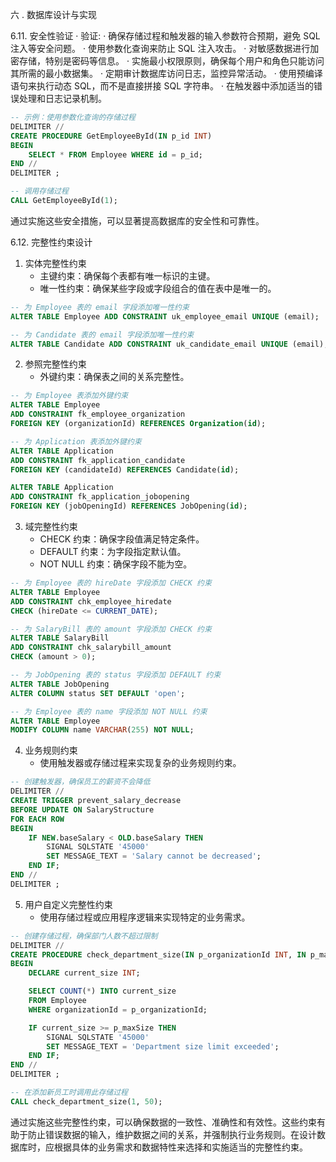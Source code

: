 六 . 数据库设计与实现

6.11. 安全性验证
· 验证:
· 确保存储过程和触发器的输入参数符合预期，避免 SQL 注入等安全问题。
· 使用参数化查询来防止 SQL 注入攻击。
· 对敏感数据进行加密存储，特别是密码等信息。
· 实施最小权限原则，确保每个用户和角色只能访问其所需的最小数据集。
· 定期审计数据库访问日志，监控异常活动。
· 使用预编译语句来执行动态 SQL，而不是直接拼接 SQL 字符串。
· 在触发器中添加适当的错误处理和日志记录机制。

```sql
-- 示例：使用参数化查询的存储过程
DELIMITER //
CREATE PROCEDURE GetEmployeeById(IN p_id INT)
BEGIN
    SELECT * FROM Employee WHERE id = p_id;
END //
DELIMITER ;

-- 调用存储过程
CALL GetEmployeeById(1);
```

通过实施这些安全措施，可以显著提高数据库的安全性和可靠性。

6.12. 完整性约束设计

1. 实体完整性约束
   - 主键约束：确保每个表都有唯一标识的主键。
   - 唯一性约束：确保某些字段或字段组合的值在表中是唯一的。

```sql
-- 为 Employee 表的 email 字段添加唯一性约束
ALTER TABLE Employee ADD CONSTRAINT uk_employee_email UNIQUE (email);

-- 为 Candidate 表的 email 字段添加唯一性约束
ALTER TABLE Candidate ADD CONSTRAINT uk_candidate_email UNIQUE (email);
```

2. 参照完整性约束
   - 外键约束：确保表之间的关系完整性。

```sql
-- 为 Employee 表添加外键约束
ALTER TABLE Employee
ADD CONSTRAINT fk_employee_organization
FOREIGN KEY (organizationId) REFERENCES Organization(id);

-- 为 Application 表添加外键约束
ALTER TABLE Application
ADD CONSTRAINT fk_application_candidate
FOREIGN KEY (candidateId) REFERENCES Candidate(id);

ALTER TABLE Application
ADD CONSTRAINT fk_application_jobopening
FOREIGN KEY (jobOpeningId) REFERENCES JobOpening(id);
```

3. 域完整性约束
   - CHECK 约束：确保字段值满足特定条件。
   - DEFAULT 约束：为字段指定默认值。
   - NOT NULL 约束：确保字段不能为空。

```sql
-- 为 Employee 表的 hireDate 字段添加 CHECK 约束
ALTER TABLE Employee
ADD CONSTRAINT chk_employee_hiredate
CHECK (hireDate <= CURRENT_DATE);

-- 为 SalaryBill 表的 amount 字段添加 CHECK 约束
ALTER TABLE SalaryBill
ADD CONSTRAINT chk_salarybill_amount
CHECK (amount > 0);

-- 为 JobOpening 表的 status 字段添加 DEFAULT 约束
ALTER TABLE JobOpening
ALTER COLUMN status SET DEFAULT 'open';

-- 为 Employee 表的 name 字段添加 NOT NULL 约束
ALTER TABLE Employee
MODIFY COLUMN name VARCHAR(255) NOT NULL;
```

4. 业务规则约束
   - 使用触发器或存储过程来实现复杂的业务规则约束。

```sql
-- 创建触发器，确保员工的薪资不会降低
DELIMITER //
CREATE TRIGGER prevent_salary_decrease
BEFORE UPDATE ON SalaryStructure
FOR EACH ROW
BEGIN
    IF NEW.baseSalary < OLD.baseSalary THEN
        SIGNAL SQLSTATE '45000'
        SET MESSAGE_TEXT = 'Salary cannot be decreased';
    END IF;
END //
DELIMITER ;
```

5. 用户自定义完整性约束
   - 使用存储过程或应用程序逻辑来实现特定的业务需求。

```sql
-- 创建存储过程，确保部门人数不超过限制
DELIMITER //
CREATE PROCEDURE check_department_size(IN p_organizationId INT, IN p_maxSize INT)
BEGIN
    DECLARE current_size INT;

    SELECT COUNT(*) INTO current_size
    FROM Employee
    WHERE organizationId = p_organizationId;

    IF current_size >= p_maxSize THEN
        SIGNAL SQLSTATE '45000'
        SET MESSAGE_TEXT = 'Department size limit exceeded';
    END IF;
END //
DELIMITER ;

-- 在添加新员工时调用此存储过程
CALL check_department_size(1, 50);
```

通过实施这些完整性约束，可以确保数据的一致性、准确性和有效性。这些约束有助于防止错误数据的输入，维护数据之间的关系，并强制执行业务规则。在设计数据库时，应根据具体的业务需求和数据特性来选择和实施适当的完整性约束。

